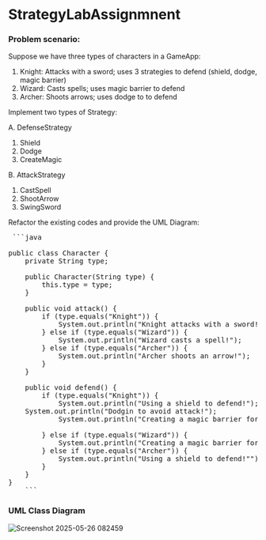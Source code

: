 # StrategyLabAssignmnent
### Problem scenario:

Suppose we have three types of characters in a GameApp:

1. Knight: Attacks with a sword; uses 3 strategies to defend (shield, dodge, magic barrier)
2. Wizard: Casts spells; uses magic barrier to defend
3. Archer: Shoots arrows; uses dodge to to defend

Implement two types of Strategy:
     
A. DefenseStrategy
1. Shield
2. Dodge
3. CreateMagic
   
B. AttackStrategy
1. CastSpell
2. ShootArrow
3. SwingSword

Refactor the existing codes and provide the UML Diagram:
<pre lang="markdown"> ```java
	
public class Character {
    private String type;

    public Character(String type) {
        this.type = type;
    }

    public void attack() {
        if (type.equals("Knight")) {
            System.out.println("Knight attacks with a sword!");
        } else if (type.equals("Wizard")) {
            System.out.println("Wizard casts a spell!");
        } else if (type.equals("Archer")) {
            System.out.println("Archer shoots an arrow!");
        }
    }

    public void defend() {
        if (type.equals("Knight")) {
            System.out.println("Using a shield to defend!");
	System.out.println("Dodgin to avoid attack!");
            System.out.println("Creating a magic barrier for defense!"");		

        } else if (type.equals("Wizard")) {
            System.out.println("Creating a magic barrier for defense!"");
        } else if (type.equals("Archer")) {
            System.out.println("Using a shield to defend!"");
        }
    }
}
	``` </pre>

### UML Class Diagram

![Screenshot 2025-05-26 082459](https://github.com/user-attachments/assets/053ac27c-442e-42b0-be51-e673c5b948f9)
